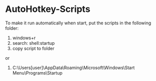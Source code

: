 # AutoHotkey-Scripts


To make it run automatically when start, put the scripts in the following folder:
1. windows+r 
2. search: shell:startup 
3. copy script to folder

or

1. C:\Users\[user]\AppData\Roaming\Microsoft\Windows\Start Menu\Programs\Startup